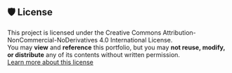 ## 🛡️ License

This project is licensed under the Creative Commons Attribution-NonCommercial-NoDerivatives 4.0 International License.  
You may **view** and **reference** this portfolio, but you may **not reuse, modify, or distribute** any of its contents without written permission.  
[Learn more about this license](https://creativecommons.org/licenses/by-nc-nd/4.0/)

